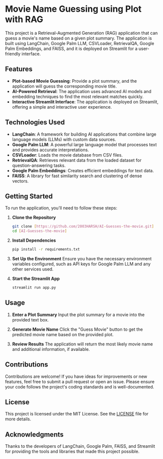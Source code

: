 # Movie Name Guessing using Plot with RAG

This project is a Retrieval-Augmented Generation (RAG) application that can guess a movie's name based on a given plot summary. The application is built using LangChain, Google Palm LLM, CSVLoader, RetrievalQA, Google Palm Embeddings, and FAISS, and it is deployed on Streamlit for a user-friendly interface.

## Features

- **Plot-based Movie Guessing**: Provide a plot summary, and the application will guess the corresponding movie title.
- **AI-Powered Retrieval**: The application uses advanced AI models and embedding techniques to find the most relevant matches quickly.
- **Interactive Streamlit Interface**: The application is deployed on Streamlit, offering a simple and interactive user experience.

## Technologies Used

- **LangChain**: A framework for building AI applications that combine large language models (LLMs) with custom data sources.
- **Google Palm LLM**: A powerful large language model that processes text and provides accurate interpretations.
- **CSVLoader**: Loads the movie database from CSV files.
- **RetrievalQA**: Retrieves relevant data from the loaded dataset for question-answering tasks.
- **Google Palm Embeddings**: Creates efficient embeddings for text data.
- **FAISS**: A library for fast similarity search and clustering of dense vectors.

## Getting Started

To run the application, you'll need to follow these steps:

1. **Clone the Repository**
   ```bash
   git clone [https://github.com/2003HARSH/AI-Guesses-the-movie.git]
   cd [AI-Guesses-the-movie]
   ```

2. **Install Dependencies**
   ```bash
   pip install -r requirements.txt
   ```

3. **Set Up the Environment**
   Ensure you have the necessary environment variables configured, such as API keys for Google Palm LLM and any other services used.

4. **Start the Streamlit App**
   ```bash
   streamlit run app.py
   ```

## Usage

1. **Enter a Plot Summary**
   Input the plot summary for a movie into the provided text box.

2. **Generate Movie Name**
   Click the "Guess Movie" button to get the predicted movie name based on the provided plot.

3. **Review Results**
   The application will return the most likely movie name and additional information, if available.

## Contributions

Contributions are welcome! If you have ideas for improvements or new features, feel free to submit a pull request or open an issue. Please ensure your code follows the project's coding standards and is well-documented.

## License

This project is licensed under the MIT License. See the [LICENSE](LICENSE) file for more details.

## Acknowledgments

Thanks to the developers of LangChain, Google Palm, FAISS, and Streamlit for providing the tools and libraries that made this project possible.
